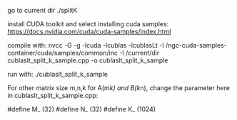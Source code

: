 go to current dir ./splitK

install CUDA toolkit and select installing cuda samples:
https://docs.nvidia.com/cuda/cuda-samples/index.html

compile with:
nvcc -G -g -lcuda -lcublas -lcublasLt -I /ngc-cuda-samples-container/cuda/samples/common/inc -I /current/dir cublaslt_split_k_sample.cpp -o cublaslt_split_k_sample

run with:
./cublaslt_split_k_sample

For other matrix size m,n,k for A(m*k) and B(k*n), change the parameter here in cublaslt_split_k_sample.cpp:

#define M_ (32)
#define N_ (32)
#define K_ (1024)
